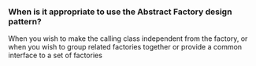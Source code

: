 ### When is it appropriate to use the Abstract Factory design pattern?  ###
When you wish to make the calling class independent from the factory, or when you wish to group related factories together or provide a common interface to a set of 
factories